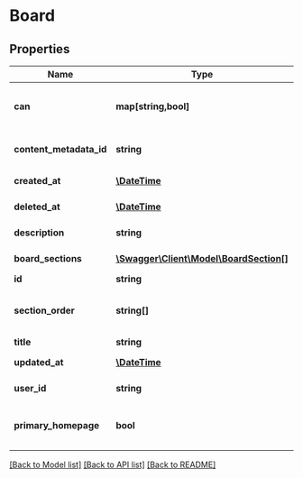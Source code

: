 # Board

## Properties
Name | Type | Description | Notes
------------ | ------------- | ------------- | -------------
**can** | **map[string,bool]** | Operations the current user is able to perform on this object | [optional] 
**content_metadata_id** | **string** | Id of associated content_metadata record | [optional] 
**created_at** | [**\DateTime**](\DateTime.md) | Date of board creation | [optional] 
**deleted_at** | [**\DateTime**](\DateTime.md) | Date of board deletion | [optional] 
**description** | **string** | Description of the board | [optional] 
**board_sections** | [**\Swagger\Client\Model\BoardSection[]**](BoardSection.md) | Sections of the board | [optional] 
**id** | **string** | Unique Id | [optional] 
**section_order** | **string[]** | ids of the board sections in the order they should be displayed | [optional] 
**title** | **string** | Title of the board | [optional] 
**updated_at** | [**\DateTime**](\DateTime.md) | Date of last board update | [optional] 
**user_id** | **string** | User id of board creator | [optional] 
**primary_homepage** | **bool** | Whether the board is the primary homepage or not | [optional] 

[[Back to Model list]](../README.md#documentation-for-models) [[Back to API list]](../README.md#documentation-for-api-endpoints) [[Back to README]](../README.md)


